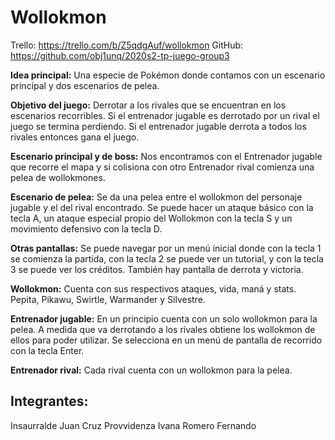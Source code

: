 # Wollokmon

Trello: https://trello.com/b/Z5qdgAuf/wollokmon
GitHub: https://github.com/obj1unq/2020s2-tp-juego-group3

**Idea principal:**
	Una especie de Pokémon donde contamos con un escenario principal y dos escenarios de pelea.

**Objetivo del juego:**
	Derrotar a  los rivales que se encuentran en los escenarios recorribles. Si el entrenador jugable es derrotado por un rival el juego se termina perdiendo. Si el entrenador jugable derrota a todos los rivales entonces gana el juego.
	
**Escenario principal y de boss:**
	Nos encontramos con el Entrenador jugable que recorre el mapa y si colisiona con otro Entrenador rival comienza una pelea de wollokmones.

**Escenario de pelea:**
	Se da una pelea entre el wollokmon del personaje jugable y el del rival encontrado. 
	Se puede hacer un ataque básico con la tecla A, un ataque especial propio del Wollokmon con la tecla S y un movimiento defensivo con la tecla D.

**Otras pantallas:**
	Se puede navegar por un menú inicial donde con la tecla 1 se comienza la partida, con la tecla 2 se puede ver un tutorial, y con la tecla 3 se puede ver los créditos. También hay pantalla de derrota y victoria.

**Wollokmon:** 
	Cuenta con sus respectivos ataques, vida, maná y stats.
	Pepita, Pikawu, Swirtle, Warmander y Silvestre.

**Entrenador jugable:** 
	En un principio cuenta con un solo wollokmon para la pelea. A medida que va derrotando a los rivales obtiene los wollokmon de ellos para poder utilizar. Se selecciona en un menú de pantalla de recorrido con la tecla Enter.

**Entrenador rival:** 
	Cada rival cuenta con un wollokmon para la pelea.



## Integrantes:
Insaurralde Juan Cruz
Provvidenza Ivana
Romero Fernando
